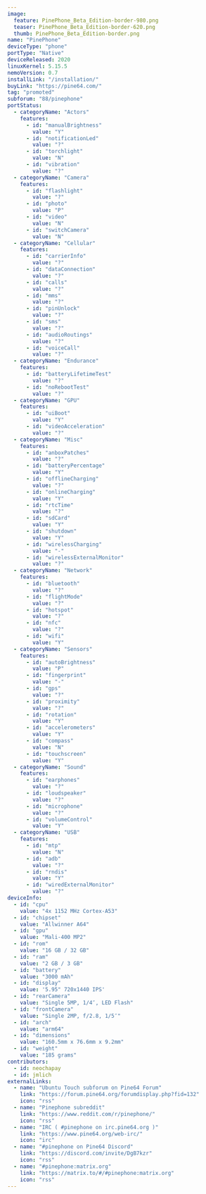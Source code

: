 ```yaml
---
image:
  feature: PinePhone_Beta_Edition-border-980.png
  teaser: PinePhone_Beta_Edition-border-620.png
  thumb: PinePhone_Beta_Edition-border.png
name: "PinePhone"
deviceType: "phone"
portType: "Native"
deviceReleased: 2020
linuxKernel: 5.15.5
nemoVersion: 0.7
installLink: "/installation/"
buyLink: "https://pine64.com/"
tag: "promoted"
subforum: "88/pinephone"
portStatus:
  - categoryName: "Actors"
    features:
      - id: "manualBrightness"
        value: "Y"
      - id: "notificationLed"
        value: "?"
      - id: "torchlight"
        value: "N"
      - id: "vibration"
        value: "?"
  - categoryName: "Camera"
    features:
      - id: "flashlight"
        value: "?"
      - id: "photo"
        value: "P"
      - id: "video"
        value: "N"
      - id: "switchCamera"
        value: "N"
  - categoryName: "Cellular"
    features:
      - id: "carrierInfo"
        value: "?"
      - id: "dataConnection"
        value: "?"
      - id: "calls"
        value: "?"
      - id: "mms"
        value: "?"
      - id: "pinUnlock"
        value: "?"
      - id: "sms"
        value: "?"
      - id: "audioRoutings"
        value: "?"
      - id: "voiceCall"
        value: "?"
  - categoryName: "Endurance"
    features:
      - id: "batteryLifetimeTest"
        value: "?"
      - id: "noRebootTest"
        value: "?"
  - categoryName: "GPU"
    features:
      - id: "uiBoot"
        value: "Y"
      - id: "videoAcceleration"
        value: "?"
  - categoryName: "Misc"
    features:
      - id: "anboxPatches"
        value: "?"
      - id: "batteryPercentage"
        value: "Y"
      - id: "offlineCharging"
        value: "?"
      - id: "onlineCharging"
        value: "Y"
      - id: "rtcTime"
        value: "?"
      - id: "sdCard"
        value: "Y"
      - id: "shutdown"
        value: "Y"
      - id: "wirelessCharging"
        value: "-"
      - id: "wirelessExternalMonitor"
        value: "?"
  - categoryName: "Network"
    features:
      - id: "bluetooth"
        value: "?"
      - id: "flightMode"
        value: "?"
      - id: "hotspot"
        value: "?"
      - id: "nfc"
        value: "?"
      - id: "wifi"
        value: "Y"
  - categoryName: "Sensors"
    features:
      - id: "autoBrightness"
        value: "P"
      - id: "fingerprint"
        value: "-"
      - id: "gps"
        value: "?"
      - id: "proximity"
        value: "?"
      - id: "rotation"
        value: "Y"
      - id: "accelerometers"
        value: "Y"
      - id: "compass"
        value: "N"
      - id: "touchscreen"
        value: "Y"
  - categoryName: "Sound"
    features:
      - id: "earphones"
        value: "?"
      - id: "loudspeaker"
        value: "?"
      - id: "microphone"
        value: "?"
      - id: "volumeControl"
        value: "Y"
  - categoryName: "USB"
    features:
      - id: "mtp"
        value: "N"
      - id: "adb"
        value: "?"
      - id: "rndis"
        value: "Y"
      - id: "wiredExternalMonitor"
        value: "?"
deviceInfo:
  - id: "cpu"
    value: "4x 1152 MHz Cortex-A53"
  - id: "chipset"
    value: "Allwinner A64"
  - id: "gpu"
    value: "Mali-400 MP2"
  - id: "rom"
    value: "16 GB / 32 GB"
  - id: "ram"
    value: "2 GB / 3 GB"
  - id: "battery"
    value: "3000 mAh"
  - id: "display"
    value: '5.95" 720x1440 IPS'
  - id: "rearCamera"
    value: "Single 5MP, 1/4″, LED Flash"
  - id: "frontCamera"
    value: "Single 2MP, f/2.8, 1/5″"
  - id: "arch"
    value: "arm64"
  - id: "dimensions"
    value: "160.5mm x 76.6mm x 9.2mm"
  - id: "weight"
    value: "185 grams"
contributors:
  - id: neochapay
  - id: jmlich
externalLinks:
  - name: "Ubuntu Touch subforum on Pine64 Forum"
    link: "https://forum.pine64.org/forumdisplay.php?fid=132"
    icon: "rss"
  - name: "Pinephone subreddit"
    link: "https://www.reddit.com/r/pinephone/"
    icon: "rss"
  - name: "IRC ( #pinephone on irc.pine64.org )"
    link: "https://www.pine64.org/web-irc/"
    icon: "irc"
  - name: "#pinephone on Pine64 Discord"
    link: "https://discord.com/invite/DgB7kzr"
    icon: "rss"
  - name: "#pinephone:matrix.org"
    link: "https://matrix.to/#/#pinephone:matrix.org"
    icon: "rss"
---
```


